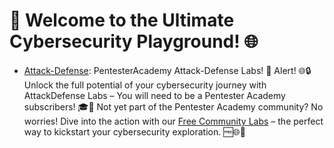 # 🚀 Welcome to the Ultimate Cybersecurity Playground! 🌐

- [Attack-Defense](https://attackdefense.com/):  PentesterAcademy Attack-Defense Labs!
        🚨 Alert! 🌐🔒
            Unlock the full potential of your cybersecurity journey with AttackDefense Labs – You will need to be a Pentester Academy subscribers! 🎓🚀
            Not yet part of the Pentester Academy community? No worries! Dive into the action with our [Free Community Labs](https://attackdefense.com/freelabs) – the perfect way to kickstart your cybersecurity exploration. 🆓🌐💪

